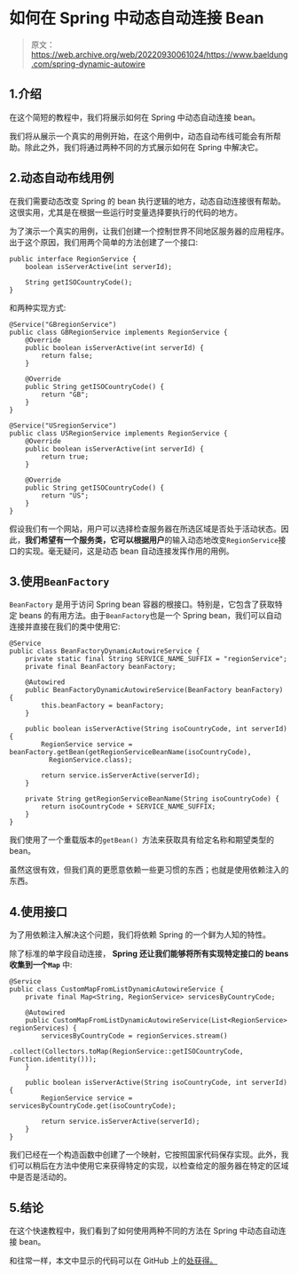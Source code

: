 # 如何在 Spring 中动态自动连接 Bean

> 原文：<https://web.archive.org/web/20220930061024/https://www.baeldung.com/spring-dynamic-autowire>

## 1.介绍

在这个简短的教程中，我们将展示如何在 Spring 中动态自动连接 bean。

我们将从展示一个真实的用例开始，在这个用例中，动态自动布线可能会有所帮助。除此之外，我们将通过两种不同的方式展示如何在 Spring 中解决它。

## 2.动态自动布线用例

在我们需要动态改变 Spring 的 bean 执行逻辑的地方，动态自动连接很有帮助。这很实用，尤其是在根据一些运行时变量选择要执行的代码的地方。

为了演示一个真实的用例，让我们创建一个控制世界不同地区服务器的应用程序。出于这个原因，我们用两个简单的方法创建了一个接口:

```
public interface RegionService {
    boolean isServerActive(int serverId);

    String getISOCountryCode();
}
```

和两种实现方式:

```
@Service("GBregionService")
public class GBRegionService implements RegionService {
    @Override
    public boolean isServerActive(int serverId) {
        return false;
    }

    @Override
    public String getISOCountryCode() {
        return "GB";
    }
}
```

```
@Service("USregionService")
public class USRegionService implements RegionService {
    @Override
    public boolean isServerActive(int serverId) {
        return true;
    }

    @Override
    public String getISOCountryCode() {
        return "US";
    }
}
```

假设我们有一个网站，用户可以选择检查服务器在所选区域是否处于活动状态。因此，**我们希望有一个服务类，它可以根据用户**的输入动态地改变`RegionService`接口的实现。毫无疑问，这是动态 bean 自动连接发挥作用的用例。

## 3.使用`BeanFactory`

`BeanFactory` 是用于访问 Spring bean 容器的根接口。特别是，它包含了获取特定 beans 的有用方法。由于`BeanFactory`也是一个 Spring bean，我们可以自动连接并直接在我们的类中使用它:

```
@Service
public class BeanFactoryDynamicAutowireService {
    private static final String SERVICE_NAME_SUFFIX = "regionService";
    private final BeanFactory beanFactory;

    @Autowired
    public BeanFactoryDynamicAutowireService(BeanFactory beanFactory) {
        this.beanFactory = beanFactory;
    }

    public boolean isServerActive(String isoCountryCode, int serverId) {
        RegionService service = beanFactory.getBean(getRegionServiceBeanName(isoCountryCode), 
          RegionService.class);

        return service.isServerActive(serverId);
    }

    private String getRegionServiceBeanName(String isoCountryCode) {
        return isoCountryCode + SERVICE_NAME_SUFFIX;
    }
}
```

我们使用了一个重载版本的`getBean() `方法来获取具有给定名称和期望类型的 bean。

虽然这很有效，但我们真的更愿意依赖一些更习惯的东西；也就是使用依赖注入的东西。

## 4.使用接口

为了用依赖注入解决这个问题，我们将依赖 Spring 的一个鲜为人知的特性。

除了标准的单字段自动连接， **Spring **还让我们能够将所有实现特定接口的 beans 收集到一个`Map`**** 中:

```
@Service
public class CustomMapFromListDynamicAutowireService {
    private final Map<String, RegionService> servicesByCountryCode;

    @Autowired
    public CustomMapFromListDynamicAutowireService(List<RegionService> regionServices) {
        servicesByCountryCode = regionServices.stream()
                .collect(Collectors.toMap(RegionService::getISOCountryCode, Function.identity()));
    }

    public boolean isServerActive(String isoCountryCode, int serverId) {
        RegionService service = servicesByCountryCode.get(isoCountryCode);

        return service.isServerActive(serverId);
    }
}
```

我们已经在一个构造函数中创建了一个映射，它按照国家代码保存实现。此外，我们可以稍后在方法中使用它来获得特定的实现，以检查给定的服务器在特定的区域中是否是活动的。

## 5.结论

在这个快速教程中，我们看到了如何使用两种不同的方法在 Spring 中动态自动连接 bean。

和往常一样，本文中显示的代码可以在 GitHub 上的[处获得。](https://web.archive.org/web/20221005074900/https://github.com/eugenp/tutorials/tree/master/spring-core-4)